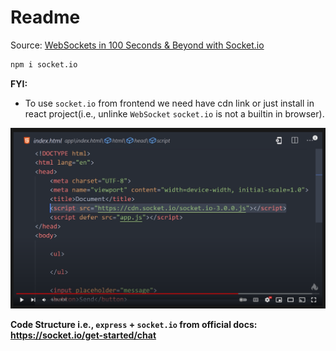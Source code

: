 # Readme

Source: [WebSockets in 100 Seconds & Beyond with Socket.io](https://youtu.be/1BfCnjr_Vjg)

```bash
npm i socket.io
```

**FYI:**

- To use `socket.io` from frontend we need have cdn link or just install in react project(i.e., unlinke `WebSocket` `socket.io` is not a builtin in browser).

![](./img-socket.io1.png)

**Code Structure i.e., `express` + `socket.io` from official docs: https://socket.io/get-started/chat**
